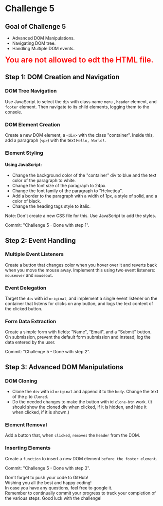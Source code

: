# Challenge 5

## Goal of Challenge 5

- Advanced DOM Manipulations.
- Navigating DOM tree.
- Handling Multiple DOM events.

<span style="color:red; font-size: 25px; font-weight: 600"> You are not allowed to edt the HTML file.</span>

## Step 1: DOM Creation and Navigation

### DOM Tree Navigation

Use JavaScript to select the `div` with class name `menu` , `header` element, and `footer` element. Then navigate to its child elements, logging them to the console.

### DOM Element Creation

Create a new DOM element, a `<div>` with the class "container". Inside this, add a paragraph (`<p>`) with the text `Hello, World!`.

### Element Styling

#### Using JavaScript:

- Change the background color of the "container" div to blue and the text color of the paragraph to white.
- Change the font size of the paragraph to 24px.
- Change the font family of the paragraph to "Helvetica".
- Add a border to the paragraph with a width of 1px, a style of solid, and a color of black.
- Change the heading tags style to italic.

Note: Don't create a new CSS file for this. Use JavaScript to add the styles.

Commit: "Challenge 5 - Done with step 1".

## Step 2: Event Handling

### Multiple Event Listeners

Create a button that changes color when you hover over it and reverts back when you move the mouse away. Implement this using two event listeners: `mouseover` and `mouseout`.

### Event Delegation

Target the `div` with id `original`, and implement a single event listener on the container that listens for clicks on any button, and logs the text content of the clicked button.

### Form Data Extraction

Create a simple form with fields: "Name", "Email", and a "Submit" button. On submission, prevent the default form submission and instead, log the data entered by the user.

Commit: "Challenge 5 - Done with step 2".

## Step 3: Advanced DOM Manipulations

### DOM Cloning

- Clone the `div` with id `original` and append it to the `body`. Change the text of the `p` to `Cloned`.
- Do the needed changes to make the button with id `clone-btn` work. (It should show the cloned div when clicked, if it is hidden, and hide it when clicked, if it is shown.)

### Element Removal

Add a button that, when `clicked`, `removes` the `header` from the DOM.

### Inserting Elements

Create a `function` to insert a new DOM element `before the footer element`.

Commit: "Challenge 5 - Done with step 3".

Don't forget to push your code to GitHub!<br>
Wishing you all the best and happy coding!<br>
In case you have any questions, feel free to google it.<br>
Remember to continually commit your progress to track your completion of the various steps. Good luck with the challenge!
